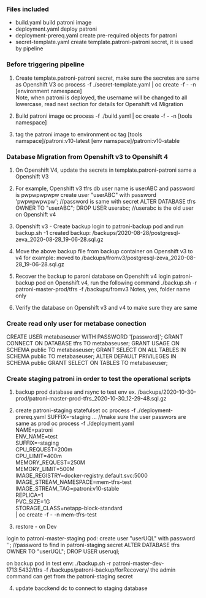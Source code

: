 ### Files included

* build.yaml build patroni image
* deployment.yaml deploy patroni 
* deployment-prereq.yaml create pre-required objects for patroni
* secret-template.yaml create template.patroni-patroni secret, it is used by pipeline

### Before triggering pipeline

1. Create template.patroni-patroni secret, make sure the secretes are same as Openshift V3
oc process -f ./secret-template.yaml | oc create -f - -n [environment namespace]	
Note, when patroni is deployed, the username will be changed to all lowercase, read next section for details for Openshift v4 Migration

2. Build patroni image
oc process -f ./build.yaml | oc create -f - -n [tools namespace]

3. tag the patroni image to environment
oc tag [tools namspace]/patroni:v10-latest [env namspace]/patroni:v10-stable

### Database Migration from Openshift v3 to Openshift 4

1. On Openshift V4, update the secrets in template.patroni-patroni same a Openshift V3

2. 	For example, Openshift v3 tfrs db user name is userABC and password is pwpwpwpwpw
	create user "userABC" with password 'pwpwpwpwpw'; //password is same with secret
	ALTER DATABASE tfrs OWNER TO "userABC";
	DROP USER userabc;   //userabc is the old user on Openshift v4

3. Openshift v3 - Create backup
login to patroni-backup pod and run backup.sh -1
	  created backup:  /backups/2020-08-28/postgresql-zeva_2020-08-28_19-06-28.sql.gz

4. Move the above backup file from backup container on Openshift v3 to v4
	  for example: moved to /backups/fromv3/postgresql-zeva_2020-08-28_19-06-28.sql.gz

5. Recover the backup to paroni database on Openshift v4
login patroni-backup pod on Openshift v4, run the following command
./backup.sh -r patroni-master-prod/tfrs -f /backups/fromv3
Notes, yes, folder name only

6. Verify the database on Openshift v3 and v4 to make sure they are same

### Create read only user for metabase conection
CREATE USER metabaseuser WITH PASSWORD '[password]';
GRANT CONNECT ON DATABASE tfrs TO metabaseuser;
GRANT USAGE ON SCHEMA public TO metabaseuser;
GRANT SELECT ON ALL TABLES IN SCHEMA public TO metabaseuser;
ALTER DEFAULT PRIVILEGES IN SCHEMA public GRANT SELECT ON TABLES TO metabaseuser;

### Create staging patroni in order to test the operational scripts

1. backup prod database and rsync to test env ex. /backups/2020-10-30-prod/patroni-master-prod-tfrs_2020-10-30_12-29-48.sql.gz

2. create patroni-staging statefulset
	oc process -f ./deployment-prereq.yaml SUFFIX=-staging ... //make sure the user passwors are same as prod
	oc process -f ./deployment.yaml \
	NAME=patroni \
	ENV_NAME=test \
	SUFFIX=-staging \
	CPU_REQUEST=200m \
	CPU_LIMIT=400m \
	MEMORY_REQUEST=250M \
	MEMORY_LIMIT=500M \
	IMAGE_REGISTRY=docker-registry.default.svc:5000 \
	IMAGE_STREAM_NAMESPACE=mem-tfrs-test \
	IMAGE_STREAM_TAG=patroni:v10-stable \
	REPLICA=1 \
	PVC_SIZE=1G \
	STORAGE_CLASS=netapp-block-standard \
	| oc create -f - -n mem-tfrs-test

3. restore - on Dev

login to patroni-master-staging pod:
    create user "userUQL" with password ''; //password to find in patroni-staging secret
    ALTER DATABASE tfrs OWNER TO "userUQL";
    DROP USER useruql; 
				
on backup pod in test env:
./backup.sh -r patroni-master-dev-1713:5432/tfrs -f /backups/patroni-backup/forRecovery/
the admin command can get from the patroni-staging secret

4. update bacckend dc to connect to staging database

